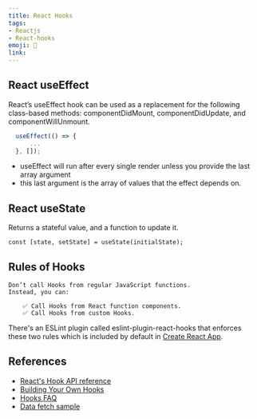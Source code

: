 ```yaml
---
title: React Hooks
tags:
- Reactjs
- React-hooks
emoji: 🎣
link: 
---
```


## React useEffect

React’s useEffect hook can be used as a replacement for the following class-based methods: componentDidMount, componentDidUpdate, and componentWillUnmount.

```js
  useEffect(() => {
      ...
  }, []);
```

* useEffect will run after every single render unless you provide the last array argument
* this last argument is the array of values that the effect depends on.

## React useState

Returns a stateful value, and a function to update it.

`const [state, setState] = useState(initialState);`

## Rules of Hooks

```note
Don’t call Hooks from regular JavaScript functions.
Instead, you can:

    ✅ Call Hooks from React function components.
    ✅ Call Hooks from custom Hooks.
```

There's an ESLint plugin called eslint-plugin-react-hooks that enforces these two rules which  is included by default in [Create React App](https://reactjs.org/docs/create-a-new-react-app.html#create-react-app).

## References

* [React's Hook API reference](https://reactjs.org/docs/hooks-reference.html#useeffect)
* [Building Your Own Hooks](https://reactjs.org/docs/hooks-custom.html)
* [Hooks FAQ](https://reactjs.org/docs/hooks-faq.html)
* [Data fetch sample](https://codesandbox.io/s/jvvkoo8pq3)